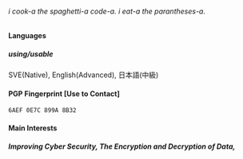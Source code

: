 ###### i cook-a the spaghetti-a code-a. i eat-a the parantheses-a.

#### Languages

##### using/usable
SVE(Native), English(Advanced), 日本語(中級)

#### PGP Fingerprint [Use to Contact]
`6AEF 0E7C 899A 8B32`

#### Main Interests
##### Improving Cyber Security, The Encryption and Decryption of Data, 
